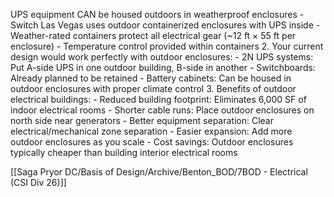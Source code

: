 
UPS equipment CAN be housed outdoors in weatherproof enclosures
    - Switch Las Vegas uses outdoor containerized enclosures with UPS inside
    - Weather-rated containers protect all electrical gear (~12 ft × 55 ft per enclosure)
    - Temperature control provided within containers
  2. Your current design would work perfectly with outdoor enclosures:
    - 2N UPS systems: Put A-side UPS in one outdoor building, B-side in another
    - Switchboards: Already planned to be retained
    - Battery cabinets: Can be housed in outdoor enclosures with proper climate control
  3. Benefits of outdoor electrical buildings:
    - Reduced building footprint: Eliminates 6,000 SF of indoor electrical rooms
    - Shorter cable runs: Place outdoor enclosures on north side near generators
    - Better equipment separation: Clear electrical/mechanical zone separation
    - Easier expansion: Add more outdoor enclosures as you scale
    - Cost savings: Outdoor enclosures typically cheaper than building interior electrical rooms

[[Saga Pryor DC/Basis of Design/Archive/Benton_BOD/7BOD - Electrical (CSI Div 26)]]